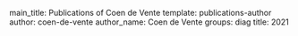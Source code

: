 main_title: Publications of Coen de Vente
template: publications-author
author: coen-de-vente
author_name: Coen de Vente
groups: diag
title: 2021